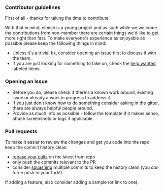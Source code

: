### Contributor guidelines

First of all - thanks for taking the time to contribute!

With that in mind, elmish is a young project and as such while we welcome the contributions from non-member there are certain things we'd like to get more right than fast. To make everyone's experience as enjoyable as possible please keep the following things in mind:

* Unless it's a trivial fix, consider opening an issue first to discuss it with the team.
* If you are just looking for something to take on, check the [help wanted](/elmish/elmish/issues?q=is%3Aissue+is%3Aopen+label%3A%22help+wanted%22) labeled items


### Opening an Issue

* Before you do, please check if there's a known work around, existing issue or already a work in progress to address it.
* If you just don't know how to do something consider asking in the gitter, there are always helpful people around.
* Provide as much info as possible - follow the template if it makes sense, attach screenshots or logs if applicable.


### Pull requests

To make it easier to review the changes and get you code into the repo keep the commit history clean:

* [rebase your pulls](https://coderwall.com/p/tnoiug/rebase-by-default-when-doing-git-pull) on the latest from repo
* only push the commits relevant to the PR
* consider [squashing](https://robots.thoughtbot.com/git-interactive-rebase-squash-amend-rewriting-history) multiple commits to keep the history clean (you *can* force push to your fork!)

If adding a feature, also consider adding a sample (or link to one).
